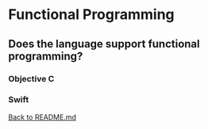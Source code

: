 # Functional Programming

## Does the language support functional programming?

### Objective C 

### Swift
[Back to README.md](README.md)
